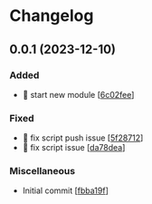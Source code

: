 # Changelog

<a name="0.0.1"></a>
## 0.0.1 (2023-12-10)

### Added

- 🎉 start new module [[6c02fee](https://github.com/ptavares/powershell-terraform-tools/commit/6c02feea6677ad4b8d26daf07fc2ec01ea1db559)]

### Fixed

- 🐛 fix script push issue [[5f28712](https://github.com/ptavares/powershell-terraform-tools/commit/5f28712cfe2bc28202a094decf6b93ab76b40469)]
- 🐛 fix script issue [[da78dea](https://github.com/ptavares/powershell-terraform-tools/commit/da78deaf747b5e540454310d0104d8d2d24d953b)]

### Miscellaneous

-  Initial commit [[fbba19f](https://github.com/ptavares/powershell-terraform-tools/commit/fbba19fbdb08c8bfcaaed14d4d2b3d25df7f9d0d)]


